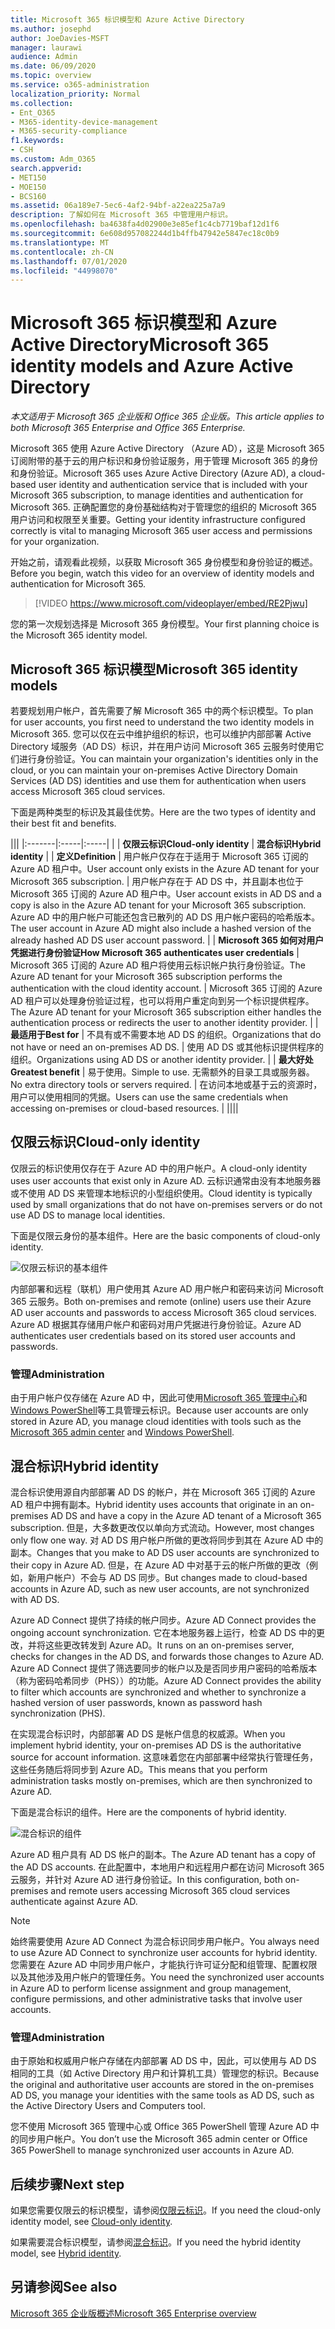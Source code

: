 ```yaml
---
title: Microsoft 365 标识模型和 Azure Active Directory
ms.author: josephd
author: JoeDavies-MSFT
manager: laurawi
audience: Admin
ms.date: 06/09/2020
ms.topic: overview
ms.service: o365-administration
localization_priority: Normal
ms.collection:
- Ent_O365
- M365-identity-device-management
- M365-security-compliance
f1.keywords:
- CSH
ms.custom: Adm_O365
search.appverid:
- MET150
- MOE150
- BCS160
ms.assetid: 06a189e7-5ec6-4af2-94bf-a22ea225a7a9
description: 了解如何在 Microsoft 365 中管理用户标识。
ms.openlocfilehash: ba4638fa4d02900e3e85ef1c4cb7719baf12d1f6
ms.sourcegitcommit: 6e608d957082244d1b4ffb47942e5847ec18c0b9
ms.translationtype: MT
ms.contentlocale: zh-CN
ms.lasthandoff: 07/01/2020
ms.locfileid: "44998070"
---
```

# <a name="microsoft-365-identity-models-and-azure-active-directory"></a><span data-ttu-id="2a1ce-103">Microsoft 365 标识模型和 Azure Active Directory</span><span class="sxs-lookup"><span data-stu-id="2a1ce-103">Microsoft 365 identity models and Azure Active Directory</span></span>

<span data-ttu-id="2a1ce-104">*本文适用于 Microsoft 365 企业版和 Office 365 企业版。*</span><span class="sxs-lookup"><span data-stu-id="2a1ce-104">*This article applies to both Microsoft 365 Enterprise and Office 365 Enterprise.*</span></span>

<span data-ttu-id="2a1ce-105">Microsoft 365 使用 Azure Active Directory （Azure AD），这是 Microsoft 365 订阅附带的基于云的用户标识和身份验证服务，用于管理 Microsoft 365 的身份和身份验证。</span><span class="sxs-lookup"><span data-stu-id="2a1ce-105">Microsoft 365 uses Azure Active Directory (Azure AD), a cloud-based user identity and authentication service that is included with your Microsoft 365 subscription, to manage identities and authentication for Microsoft 365.</span></span> <span data-ttu-id="2a1ce-106">正确配置您的身份基础结构对于管理您的组织的 Microsoft 365 用户访问和权限至关重要。</span><span class="sxs-lookup"><span data-stu-id="2a1ce-106">Getting your identity infrastructure configured correctly is vital to managing Microsoft 365 user access and permissions for your organization.</span></span>

<span data-ttu-id="2a1ce-107">开始之前，请观看此视频，以获取 Microsoft 365 身份模型和身份验证的概述。</span><span class="sxs-lookup"><span data-stu-id="2a1ce-107">Before you begin, watch this video for an overview of identity models and authentication for Microsoft 365.</span></span>

> [!VIDEO https://www.microsoft.com/videoplayer/embed/RE2Pjwu]

<span data-ttu-id="2a1ce-108">您的第一次规划选择是 Microsoft 365 身份模型。</span><span class="sxs-lookup"><span data-stu-id="2a1ce-108">Your first planning choice is the Microsoft 365 identity model.</span></span>

## <a name="microsoft-365-identity-models"></a><span data-ttu-id="2a1ce-109">Microsoft 365 标识模型</span><span class="sxs-lookup"><span data-stu-id="2a1ce-109">Microsoft 365 identity models</span></span>

<span data-ttu-id="2a1ce-110">若要规划用户帐户，首先需要了解 Microsoft 365 中的两个标识模型。</span><span class="sxs-lookup"><span data-stu-id="2a1ce-110">To plan for user accounts, you first need to understand the two identity models in Microsoft 365.</span></span> <span data-ttu-id="2a1ce-111">您可以仅在云中维护组织的标识，也可以维护内部部署 Active Directory 域服务（AD DS）标识，并在用户访问 Microsoft 365 云服务时使用它们进行身份验证。</span><span class="sxs-lookup"><span data-stu-id="2a1ce-111">You can maintain your organization's identities only in the cloud, or you can maintain your on-premises Active Directory Domain Services (AD DS) identities and use them for authentication when users access Microsoft 365 cloud services.</span></span>  

<span data-ttu-id="2a1ce-112">下面是两种类型的标识及其最佳优势。</span><span class="sxs-lookup"><span data-stu-id="2a1ce-112">Here are the two types of identity and their best fit and benefits.</span></span>

|||
|:-------|:-----|:-----|
|  | <span data-ttu-id="2a1ce-113">**仅限云标识**</span><span class="sxs-lookup"><span data-stu-id="2a1ce-113">**Cloud-only identity**</span></span> | <span data-ttu-id="2a1ce-114">**混合标识**</span><span class="sxs-lookup"><span data-stu-id="2a1ce-114">**Hybrid identity**</span></span> |
| <span data-ttu-id="2a1ce-115">**定义**</span><span class="sxs-lookup"><span data-stu-id="2a1ce-115">**Definition**</span></span> | <span data-ttu-id="2a1ce-116">用户帐户仅存在于适用于 Microsoft 365 订阅的 Azure AD 租户中。</span><span class="sxs-lookup"><span data-stu-id="2a1ce-116">User account only exists in the Azure AD tenant for your Microsoft 365 subscription.</span></span> | <span data-ttu-id="2a1ce-117">用户帐户存在于 AD DS 中，并且副本也位于 Microsoft 365 订阅的 Azure AD 租户中。</span><span class="sxs-lookup"><span data-stu-id="2a1ce-117">User account exists in AD DS and a copy is also in the Azure AD tenant for your Microsoft 365 subscription.</span></span> <span data-ttu-id="2a1ce-118">Azure AD 中的用户帐户可能还包含已散列的 AD DS 用户帐户密码的哈希版本。</span><span class="sxs-lookup"><span data-stu-id="2a1ce-118">The user account in Azure AD might also include a hashed version of the already hashed AD DS user account password.</span></span> |
| <span data-ttu-id="2a1ce-119">**Microsoft 365 如何对用户凭据进行身份验证**</span><span class="sxs-lookup"><span data-stu-id="2a1ce-119">**How Microsoft 365 authenticates user credentials**</span></span> | <span data-ttu-id="2a1ce-120">Microsoft 365 订阅的 Azure AD 租户将使用云标识帐户执行身份验证。</span><span class="sxs-lookup"><span data-stu-id="2a1ce-120">The Azure AD tenant for your Microsoft 365 subscription performs the authentication with the cloud identity account.</span></span> | <span data-ttu-id="2a1ce-121">Microsoft 365 订阅的 Azure AD 租户可以处理身份验证过程，也可以将用户重定向到另一个标识提供程序。</span><span class="sxs-lookup"><span data-stu-id="2a1ce-121">The Azure AD tenant for your Microsoft 365 subscription either handles the authentication process or redirects the user to another identity provider.</span></span> |
| <span data-ttu-id="2a1ce-122">**最适用于**</span><span class="sxs-lookup"><span data-stu-id="2a1ce-122">**Best for**</span></span> | <span data-ttu-id="2a1ce-123">不具有或不需要本地 AD DS 的组织。</span><span class="sxs-lookup"><span data-stu-id="2a1ce-123">Organizations that do not have or need an on-premises AD DS.</span></span> | <span data-ttu-id="2a1ce-124">使用 AD DS 或其他标识提供程序的组织。</span><span class="sxs-lookup"><span data-stu-id="2a1ce-124">Organizations using AD DS or another identity provider.</span></span> |
| <span data-ttu-id="2a1ce-125">**最大好处**</span><span class="sxs-lookup"><span data-stu-id="2a1ce-125">**Greatest benefit**</span></span> | <span data-ttu-id="2a1ce-126">易于使用。</span><span class="sxs-lookup"><span data-stu-id="2a1ce-126">Simple to use.</span></span> <span data-ttu-id="2a1ce-127">无需额外的目录工具或服务器。</span><span class="sxs-lookup"><span data-stu-id="2a1ce-127">No extra directory tools or servers required.</span></span> | <span data-ttu-id="2a1ce-128">在访问本地或基于云的资源时，用户可以使用相同的凭据。</span><span class="sxs-lookup"><span data-stu-id="2a1ce-128">Users can use the same credentials when accessing on-premises or cloud-based resources.</span></span> |
||||

## <a name="cloud-only-identity"></a><span data-ttu-id="2a1ce-129">仅限云标识</span><span class="sxs-lookup"><span data-stu-id="2a1ce-129">Cloud-only identity</span></span>

<span data-ttu-id="2a1ce-130">仅限云的标识使用仅存在于 Azure AD 中的用户帐户。</span><span class="sxs-lookup"><span data-stu-id="2a1ce-130">A cloud-only identity uses user accounts that exist only in Azure AD.</span></span> <span data-ttu-id="2a1ce-131">云标识通常由没有本地服务器或不使用 AD DS 来管理本地标识的小型组织使用。</span><span class="sxs-lookup"><span data-stu-id="2a1ce-131">Cloud identity is typically used by small organizations that do not have on-premises servers or do not use AD DS to manage local identities.</span></span> 

<span data-ttu-id="2a1ce-132">下面是仅限云身份的基本组件。</span><span class="sxs-lookup"><span data-stu-id="2a1ce-132">Here are the basic components of cloud-only identity.</span></span>
 
![仅限云标识的基本组件](./media/about-office-365-identity/cloud-only-identity.png)

<span data-ttu-id="2a1ce-134">内部部署和远程（联机）用户使用其 Azure AD 用户帐户和密码来访问 Microsoft 365 云服务。</span><span class="sxs-lookup"><span data-stu-id="2a1ce-134">Both on-premises and remote (online) users use their Azure AD user accounts and passwords to access Microsoft 365 cloud services.</span></span> <span data-ttu-id="2a1ce-135">Azure AD 根据其存储用户帐户和密码对用户凭据进行身份验证。</span><span class="sxs-lookup"><span data-stu-id="2a1ce-135">Azure AD authenticates user credentials based on its stored user accounts and passwords.</span></span>

### <a name="administration"></a><span data-ttu-id="2a1ce-136">管理</span><span class="sxs-lookup"><span data-stu-id="2a1ce-136">Administration</span></span>
<span data-ttu-id="2a1ce-137">由于用户帐户仅存储在 Azure AD 中，因此可使用[Microsoft 365 管理中心](https://admin.microsoft.com)和[Windows PowerShell](https://docs.microsoft.com/office365/enterprise/powershell/manage-user-accounts-and-licenses-with-office-365-powershell)等工具管理云标识。</span><span class="sxs-lookup"><span data-stu-id="2a1ce-137">Because user accounts are only stored in Azure AD, you manage cloud identities with tools such as the [Microsoft 365 admin center](https://admin.microsoft.com) and [Windows PowerShell](https://docs.microsoft.com/office365/enterprise/powershell/manage-user-accounts-and-licenses-with-office-365-powershell).</span></span> 

## <a name="hybrid-identity"></a><span data-ttu-id="2a1ce-138">混合标识</span><span class="sxs-lookup"><span data-stu-id="2a1ce-138">Hybrid identity</span></span>

<span data-ttu-id="2a1ce-139">混合标识使用源自内部部署 AD DS 的帐户，并在 Microsoft 365 订阅的 Azure AD 租户中拥有副本。</span><span class="sxs-lookup"><span data-stu-id="2a1ce-139">Hybrid identity uses accounts that originate in an on-premises AD DS and have a copy in the Azure AD tenant of a Microsoft 365 subscription.</span></span> <span data-ttu-id="2a1ce-140">但是，大多数更改仅以单向方式流动。</span><span class="sxs-lookup"><span data-stu-id="2a1ce-140">However, most changes only flow one way.</span></span> <span data-ttu-id="2a1ce-141">对 AD DS 用户帐户所做的更改将同步到其在 Azure AD 中的副本。</span><span class="sxs-lookup"><span data-stu-id="2a1ce-141">Changes that you make to AD DS user accounts are synchronized to their copy in Azure AD.</span></span> <span data-ttu-id="2a1ce-142">但是，在 Azure AD 中对基于云的帐户所做的更改（例如，新用户帐户）不会与 AD DS 同步。</span><span class="sxs-lookup"><span data-stu-id="2a1ce-142">But changes made to cloud-based accounts in Azure AD, such as new user accounts, are not synchronized with AD DS.</span></span>

<span data-ttu-id="2a1ce-143">Azure AD Connect 提供了持续的帐户同步。</span><span class="sxs-lookup"><span data-stu-id="2a1ce-143">Azure AD Connect provides the ongoing account synchronization.</span></span> <span data-ttu-id="2a1ce-144">它在本地服务器上运行，检查 AD DS 中的更改，并将这些更改转发到 Azure AD。</span><span class="sxs-lookup"><span data-stu-id="2a1ce-144">It runs on an on-premises server, checks for changes in the AD DS, and forwards those changes to Azure AD.</span></span> <span data-ttu-id="2a1ce-145">Azure AD Connect 提供了筛选要同步的帐户以及是否同步用户密码的哈希版本（称为密码哈希同步（PHS））的功能。</span><span class="sxs-lookup"><span data-stu-id="2a1ce-145">Azure AD Connect provides the ability to filter which accounts are synchronized and whether to synchronize a hashed version of user passwords, known as password hash synchronization (PHS).</span></span>

<span data-ttu-id="2a1ce-146">在实现混合标识时，内部部署 AD DS 是帐户信息的权威源。</span><span class="sxs-lookup"><span data-stu-id="2a1ce-146">When you implement hybrid identity, your on-premises AD DS is the authoritative source for account information.</span></span> <span data-ttu-id="2a1ce-147">这意味着您在内部部署中经常执行管理任务，这些任务随后将同步到 Azure AD。</span><span class="sxs-lookup"><span data-stu-id="2a1ce-147">This means that you perform administration tasks mostly on-premises, which are then synchronized to Azure AD.</span></span> 

<span data-ttu-id="2a1ce-148">下面是混合标识的组件。</span><span class="sxs-lookup"><span data-stu-id="2a1ce-148">Here are the components of hybrid identity.</span></span>

![混合标识的组件](./media/about-office-365-identity/hybrid-identity.png)

<span data-ttu-id="2a1ce-150">Azure AD 租户具有 AD DS 帐户的副本。</span><span class="sxs-lookup"><span data-stu-id="2a1ce-150">The Azure AD tenant has a copy of the AD DS accounts.</span></span> <span data-ttu-id="2a1ce-151">在此配置中，本地用户和远程用户都在访问 Microsoft 365 云服务，并针对 Azure AD 进行身份验证。</span><span class="sxs-lookup"><span data-stu-id="2a1ce-151">In this configuration, both on-premises and remote users accessing Microsoft 365 cloud services authenticate against Azure AD.</span></span>

>[!Note]
><span data-ttu-id="2a1ce-152">始终需要使用 Azure AD Connect 为混合标识同步用户帐户。</span><span class="sxs-lookup"><span data-stu-id="2a1ce-152">You always need to use Azure AD Connect to synchronize user accounts for hybrid identity.</span></span> <span data-ttu-id="2a1ce-153">您需要在 Azure AD 中同步用户帐户，才能执行许可证分配和组管理、配置权限以及其他涉及用户帐户的管理任务。</span><span class="sxs-lookup"><span data-stu-id="2a1ce-153">You need the synchronized user accounts in Azure AD to perform license assignment and group management, configure permissions, and other administrative tasks that involve user accounts.</span></span>
>

### <a name="administration"></a><span data-ttu-id="2a1ce-154">管理</span><span class="sxs-lookup"><span data-stu-id="2a1ce-154">Administration</span></span>

<span data-ttu-id="2a1ce-155">由于原始和权威用户帐户存储在内部部署 AD DS 中，因此，可以使用与 AD DS 相同的工具（如 Active Directory 用户和计算机工具）管理您的标识。</span><span class="sxs-lookup"><span data-stu-id="2a1ce-155">Because the original and authoritative user accounts are stored in the on-premises AD DS, you manage your identities with the same tools as AD DS, such as the Active Directory Users and Computers tool.</span></span> 

<span data-ttu-id="2a1ce-156">您不使用 Microsoft 365 管理中心或 Office 365 PowerShell 管理 Azure AD 中的同步用户帐户。</span><span class="sxs-lookup"><span data-stu-id="2a1ce-156">You don’t use the Microsoft 365 admin center or Office 365 PowerShell to manage synchronized user accounts in Azure AD.</span></span>

## <a name="next-step"></a><span data-ttu-id="2a1ce-157">后续步骤</span><span class="sxs-lookup"><span data-stu-id="2a1ce-157">Next step</span></span>

<span data-ttu-id="2a1ce-158">如果您需要仅限云的标识模型，请参阅[仅限云标识](cloud-only-identities.md)。</span><span class="sxs-lookup"><span data-stu-id="2a1ce-158">If you need the cloud-only identity model, see [Cloud-only identity](cloud-only-identities.md).</span></span>

<span data-ttu-id="2a1ce-159">如果需要混合标识模型，请参阅[混合标识](plan-for-directory-synchronization.md)。</span><span class="sxs-lookup"><span data-stu-id="2a1ce-159">If you need the hybrid identity model, see [Hybrid identity](plan-for-directory-synchronization.md).</span></span>


## <a name="see-also"></a><span data-ttu-id="2a1ce-160">另请参阅</span><span class="sxs-lookup"><span data-stu-id="2a1ce-160">See also</span></span>

[<span data-ttu-id="2a1ce-161">Microsoft 365 企业版概述</span><span class="sxs-lookup"><span data-stu-id="2a1ce-161">Microsoft 365 Enterprise overview</span></span>](https://docs.microsoft.com/microsoft-365/enterprise/microsoft-365-overview)
